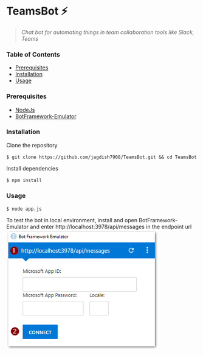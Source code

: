 # TeamsBot  :zap: 
> *Chat bot for automating things in team collaboration tools like Slack, Teams*</br>

### Table of Contents
* [Prerequisites](#prerequisites)
* [Installation](#installation)
* [Usage](#usage)
### Prerequisites
 * [NodeJs](https://nodejs.org/en/)
 * [BotFramework-Emulator](https://github.com/Microsoft/BotFramework-Emulator/releases)
### Installation
Clone the repository
```console
$ git clone https://github.com/jagdish7908/TeamsBot.git && cd TeamsBot
```
Install dependencies
```console
$ npm install
```
### Usage
```console
$ node app.js
```
To test the bot in local environment, install and open BotFramework-Emulator and enter http://localhost:3978/api/messages in the endpoint url</br>
![Alt text](emulator.png "Emulator")
